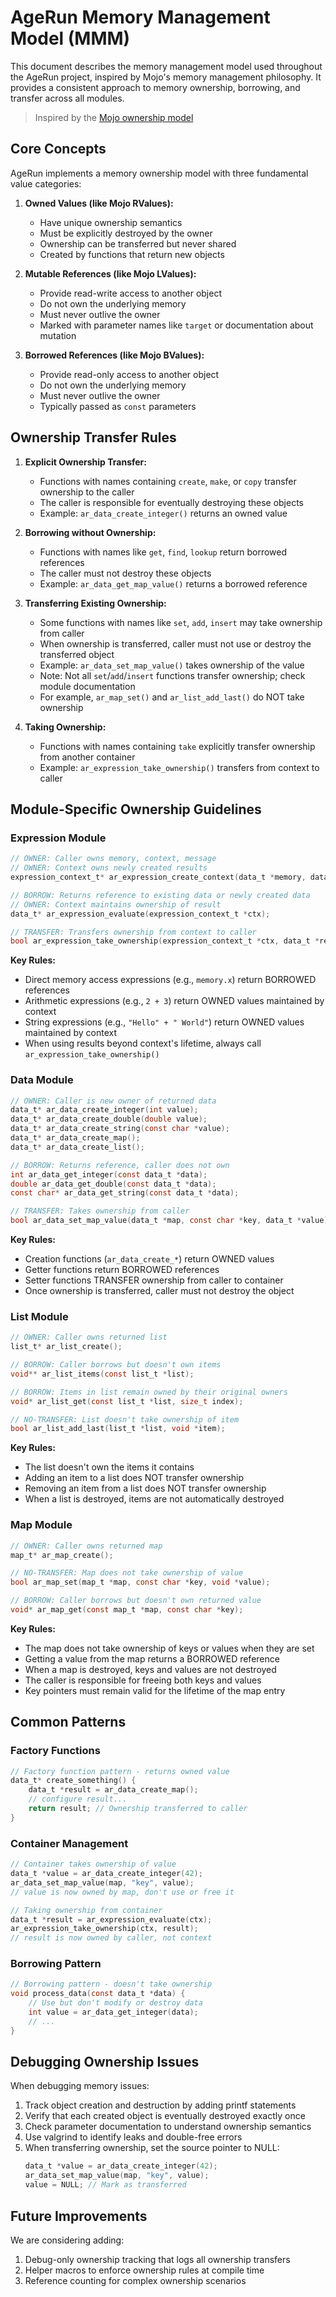 # AgeRun Memory Management Model (MMM)

This document describes the memory management model used throughout the AgeRun project, inspired by Mojo's memory management philosophy. It provides a consistent approach to memory ownership, borrowing, and transfer across all modules.

> Inspired by the [Mojo ownership model](https://www.modular.com/blog/deep-dive-into-ownership-in-mojo)

## Core Concepts

AgeRun implements a memory ownership model with three fundamental value categories:

1. **Owned Values (like Mojo RValues):**
   - Have unique ownership semantics
   - Must be explicitly destroyed by the owner
   - Ownership can be transferred but never shared
   - Created by functions that return new objects

2. **Mutable References (like Mojo LValues):**
   - Provide read-write access to another object
   - Do not own the underlying memory
   - Must never outlive the owner
   - Marked with parameter names like `target` or documentation about mutation

3. **Borrowed References (like Mojo BValues):**
   - Provide read-only access to another object
   - Do not own the underlying memory
   - Must never outlive the owner
   - Typically passed as `const` parameters

## Ownership Transfer Rules

1. **Explicit Ownership Transfer:**
   - Functions with names containing `create`, `make`, or `copy` transfer ownership to the caller
   - The caller is responsible for eventually destroying these objects
   - Example: `ar_data_create_integer()` returns an owned value

2. **Borrowing without Ownership:**
   - Functions with names like `get`, `find`, `lookup` return borrowed references
   - The caller must not destroy these objects
   - Example: `ar_data_get_map_value()` returns a borrowed reference

3. **Transferring Existing Ownership:**
   - Some functions with names like `set`, `add`, `insert` may take ownership from caller
   - When ownership is transferred, caller must not use or destroy the transferred object
   - Example: `ar_data_set_map_value()` takes ownership of the value
   - Note: Not all `set`/`add`/`insert` functions transfer ownership; check module documentation
   - For example, `ar_map_set()` and `ar_list_add_last()` do NOT take ownership

4. **Taking Ownership:**
   - Functions with names containing `take` explicitly transfer ownership from another container
   - Example: `ar_expression_take_ownership()` transfers from context to caller

## Module-Specific Ownership Guidelines

### Expression Module

```c
// OWNER: Caller owns memory, context, message
// OWNER: Context owns newly created results
expression_context_t* ar_expression_create_context(data_t *memory, data_t *context, data_t *message, const char *expr);

// BORROW: Returns reference to existing data or newly created data
// OWNER: Context maintains ownership of result
data_t* ar_expression_evaluate(expression_context_t *ctx);

// TRANSFER: Transfers ownership from context to caller
bool ar_expression_take_ownership(expression_context_t *ctx, data_t *result);
```

**Key Rules:**
- Direct memory access expressions (e.g., `memory.x`) return BORROWED references
- Arithmetic expressions (e.g., `2 + 3`) return OWNED values maintained by context
- String expressions (e.g., `"Hello" + " World"`) return OWNED values maintained by context
- When using results beyond context's lifetime, always call `ar_expression_take_ownership()`

### Data Module

```c
// OWNER: Caller is new owner of returned data
data_t* ar_data_create_integer(int value);
data_t* ar_data_create_double(double value);
data_t* ar_data_create_string(const char *value);
data_t* ar_data_create_map();
data_t* ar_data_create_list();

// BORROW: Returns reference, caller does not own
int ar_data_get_integer(const data_t *data);
double ar_data_get_double(const data_t *data);
const char* ar_data_get_string(const data_t *data);

// TRANSFER: Takes ownership from caller
bool ar_data_set_map_value(data_t *map, const char *key, data_t *value);
```

**Key Rules:**
- Creation functions (`ar_data_create_*`) return OWNED values
- Getter functions return BORROWED references
- Setter functions TRANSFER ownership from caller to container
- Once ownership is transferred, caller must not destroy the object

### List Module

```c
// OWNER: Caller owns returned list
list_t* ar_list_create();

// BORROW: Caller borrows but doesn't own items
void** ar_list_items(const list_t *list);

// BORROW: Items in list remain owned by their original owners
void* ar_list_get(const list_t *list, size_t index);

// NO-TRANSFER: List doesn't take ownership of item
bool ar_list_add_last(list_t *list, void *item);
```

**Key Rules:**
- The list doesn't own the items it contains
- Adding an item to a list does NOT transfer ownership
- Removing an item from a list does NOT transfer ownership
- When a list is destroyed, items are not automatically destroyed

### Map Module

```c
// OWNER: Caller owns returned map
map_t* ar_map_create();

// NO-TRANSFER: Map does not take ownership of value
bool ar_map_set(map_t *map, const char *key, void *value);

// BORROW: Caller borrows but doesn't own returned value
void* ar_map_get(const map_t *map, const char *key);
```

**Key Rules:**
- The map does not take ownership of keys or values when they are set
- Getting a value from the map returns a BORROWED reference
- When a map is destroyed, keys and values are not destroyed
- The caller is responsible for freeing both keys and values
- Key pointers must remain valid for the lifetime of the map entry

## Common Patterns

### Factory Functions

```c
// Factory function pattern - returns owned value
data_t* create_something() {
    data_t *result = ar_data_create_map();
    // configure result...
    return result; // Ownership transferred to caller
}
```

### Container Management

```c
// Container takes ownership of value
data_t *value = ar_data_create_integer(42);
ar_data_set_map_value(map, "key", value);
// value is now owned by map, don't use or free it

// Taking ownership from container
data_t *result = ar_expression_evaluate(ctx);
ar_expression_take_ownership(ctx, result);
// result is now owned by caller, not context
```

### Borrowing Pattern

```c
// Borrowing pattern - doesn't take ownership
void process_data(const data_t *data) {
    // Use but don't modify or destroy data
    int value = ar_data_get_integer(data);
    // ...
}
```

## Debugging Ownership Issues

When debugging memory issues:

1. Track object creation and destruction by adding printf statements
2. Verify that each created object is eventually destroyed exactly once
3. Check parameter documentation to understand ownership semantics
4. Use valgrind to identify leaks and double-free errors
5. When transferring ownership, set the source pointer to NULL:
   ```c
   data_t *value = ar_data_create_integer(42);
   ar_data_set_map_value(map, "key", value);
   value = NULL; // Mark as transferred
   ```

## Future Improvements

We are considering adding:
1. Debug-only ownership tracking that logs all ownership transfers
2. Helper macros to enforce ownership rules at compile time
3. Reference counting for complex ownership scenarios